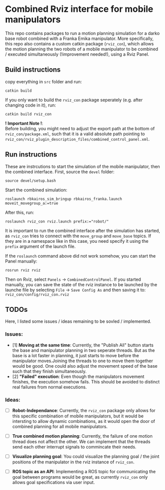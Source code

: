 # Combined Rviz interface for mobile manipulators
This repo contains packages to run a motion planning simulation for a darko base robot combined with a Franka Emika manipulator.
More specifically, this repo also contains a custom catkin package (`rviz_con`), which allows the motion planning the two robots of a mobile manipulator 
to be combined / executed simultaneously (!improvement needed!), using a Rviz Panel.

## Build instructions
copy everything in `src` folder and run:
```
catkin build
```
If you only want to build the `rviz_con` package seperately (e.g. after changing code in it), run:
```
catkin build rviz_con
```
**! Important Note !**:  
Before building, you might need to adjust the export path at the bottom of `rviz_con/package.xml`, such that it is a valid absolute path pointing to `rviz_con/rviz_plugin_description_files/combined_control_panel.xml`.

## Run instructions
These are instrcutions to start the simulation of the mobile manipulator, then the combined interface.
First, source the `devel` folder:
```
source devel/setup.bash
```
Start the combined simulation:
```
roslaunch rbkairos_sim_bringup rbkairos_franka.launch moveit_movegroup_a:=true
```
After this, run:
```
roslaunch rviz_con rviz.launch prefix:="robot/"
```
It is important to run the combined interface after the simulation has started, as `rviz_con` tries to connect with the `move_group` and `move_base` topics.
If they are in a namespace like in this case, you need specify it using the `prefix` argument of the launch file.

If the `roslaunch` command above did not work somehow, you can start the Panel manually:
```
rosrun rviz rviz
```
Then on Rviz, select `Panels` -> `CombinedControlPanel`.
If you started manually, you can save the state of the rviz instance to be launched by the launche file by selecting `File` -> `Save Config As` and then saving it to: `rviz_con/config/rviz_con.rviz`

## TODOs
Here, I listed some issues / ideas remaining to be sovled / implemented.

### Issues:
- [1] **Moving at the same time**: Currently, the "Publish All" button starts the base and manipulator planning in two seperate threads. But as the base is a lot faster in planning, it just starts to move before the manipulator moves.Joining the threads to one to move them together would be good. One could also adjust the movement speed of the base such that they finish simultaneously.
- [2] **"Failed" execution**: Even though the manipulators movement finishes, the execution somehow fails. This should be avoided to distinct real failures from normal executions.

### Ideas:
- [ ] **Robot-Independance**: Currently, the `rviz_con` package only allows for this specific combination of mobile manipulators, but it would be intersting to allow dynamic combinations, as it would open the door of combined planning for all mobile manipulators.
- [ ] **True combined motion planning**: Currently, the failure of one motion thread does not affect the other. We can implement that the threads send each other interrupt signals to commincate their needs.
- [ ] **Visualize planning goal**: You could visualize the planning goal / the joint positions of the manipulator in the rviz instance of `rviz_con`.
- [ ] **ROS topic as an API**: Implementing a ROS topic for communicating the goal between programs would be great, as currently `rviz_con` only allows goal specifications via user input.


